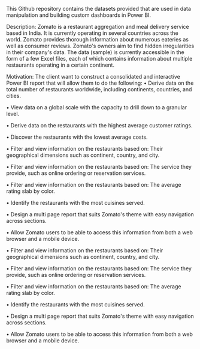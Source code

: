 This Github repository contains the datasets provided that are used in data manipulation and building custom dashboards in Power BI.

Description: Zomato is a restaurant aggregation and meal delivery service based in India. It is currently operating in several countries across the world. Zomato provides thorough information about numerous eateries as well as consumer reviews. Zomato's owners aim to find hidden irregularities in their company's data.
The data (sample) is currently accessible in the form of a few Excel files, each of which contains information about multiple restaurants operating in a certain continent.

Motivation: The client want to construct a consolidated and interactive Power BI report that will allow them to do the following:
• Derive data on the total number of restaurants worldwide, including continents, countries, and cities.

• View data on a global scale with the capacity to drill down to a granular level. 

• Derive data on the restaurants with the highest average customer ratings.

• Discover the restaurants with the lowest average costs.

• Filter and view information on the restaurants based on: Their geographical dimensions such as continent, country, and city.

• Filter and view information on the restaurants based on: The service they provide, such as online ordering or reservation services. 

• Filter and view information on the restaurants based on: The average rating slab by color. 

• Identify the restaurants with the most cuisines served.

• Design a multi page report that suits Zomato's theme with easy navigation across sections.

• Allow Zomato users to be able to access this information from both a web browser and a mobile device.

• Filter and view information on the restaurants based on: Their geographical dimensions such as continent, country, and city.

• Filter and view information on the restaurants based on: The service they provide, such as online ordering or reservation services.

• Filter and view information on the restaurants based on: The average rating slab by color.

• Identify the restaurants with the most cuisines served.

• Design a multi page report that suits Zomato's theme with easy navigation across sections.

• Allow Zomato users to be able to access this information from both a web browser and a mobile device.
